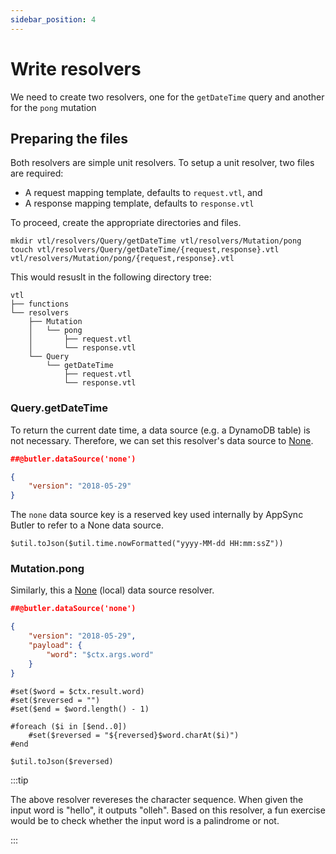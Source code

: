 ```yaml
---
sidebar_position: 4
---
```


# Write resolvers

We need to create two resolvers, one for the `getDateTime` query and another for the `pong` mutation

## Preparing the files

Both resolvers are simple unit resolvers. To setup a unit resolver, two files are required:
- A request mapping template, defaults to `request.vtl`, and
- A response mapping template, defaults to `response.vtl`

To proceed, create the appropriate directories and files.
```shell
mkdir vtl/resolvers/Query/getDateTime vtl/resolvers/Mutation/pong
touch vtl/resolvers/Query/getDateTime/{request,response}.vtl vtl/resolvers/Mutation/pong/{request,response}.vtl
```

This would resuslt in the following directory tree:

```tree
vtl
├── functions
└── resolvers
    ├── Mutation
    │   └── pong
    │       ├── request.vtl
    │       └── response.vtl
    └── Query
        └── getDateTime
            ├── request.vtl
            └── response.vtl
```

### Query.getDateTime
<!--
Create the resolver directory, request mapping template, and response mapping template.

```shell
mkdir vtl/resolvers/Query/getDateTime
touch vtl/resolvers/Query/getDateTime/{request,response}.vtl
```
-->

To return the current date time, a data source (e.g. a DynamoDB table) is not necessary.
Therefore, we can set this resolver's data source to [None](https://docs.aws.amazon.com/appsync/latest/devguide/resolver-mapping-template-reference-none.html).

```json title="vtl/resolvers/Query/getDateTime/request.vtl"
##@butler.dataSource('none')

{
    "version": "2018-05-29"
}
```

The `none` data source key is a reserved key used internally by AppSync Butler to refer
to a None data source.

```vtl title="vtl/resolvers/Query/getDateTime/response.vtl"
$util.toJson($util.time.nowFormatted("yyyy-MM-dd HH:mm:ssZ"))
```

### Mutation.pong

<!--
Create the resolver directory, request mapping template, and response mapping template.

```shell
mkdir vtl/resolvers/Mutation/pong
touch vtl/resolvers/Mutation/pong/{request,response}.vtl
```
-->

Similarly, this a [None](https://docs.aws.amazon.com/appsync/latest/devguide/resolver-mapping-template-reference-none.html) (local) data source resolver. 

```json title="vtl/resolvers/Mutation/pong/request.vtl"
##@butler.dataSource('none')

{
    "version": "2018-05-29",
    "payload": {
        "word": "$ctx.args.word"
    }
}
```

```vtl title="vtl/resolvers/Mutation/pong/response.vtl"
#set($word = $ctx.result.word)
#set($reversed = "")
#set($end = $word.length() - 1)

#foreach ($i in [$end..0])
    #set($reversed = "${reversed}$word.charAt($i)")
#end

$util.toJson($reversed)
```

:::tip

The above resolver revereses the character sequence. When given the input word
is "hello", it outputs "olleh". Based on this resolver, a fun exercise would be
to check whether the input word is a palindrome or not.

:::